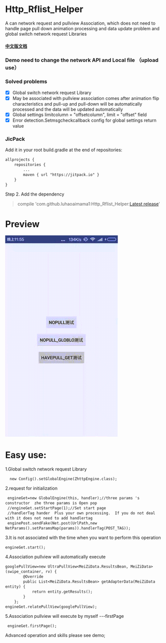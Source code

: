 # Http_Rflist_Helper

A can network request and pullview Association, which does not need to handle page pull down animation processing and data update problem and global switch network request Libraries 

#### [中文版文档](./README-cn.md)

### Demo need to change the network API  and Local file （upload use）

### Solved problems 
- [x] Global switch network request Library 
- [x] May be associated with pullview association comes after animation flip characteristics and pull-up and pull-down will be automatically processed and the data will be updated automatically 
- [x] Global settings limitcolumn = "offsetcolumn", limit = "offset" field 
- [x] Error detection.Setmsgcheckcallback config for global settings return value 

### JicPack
Add it in your root build.gradle at the end of repositories:

	allprojects {
		repositories {
			...
			maven { url "https://jitpack.io" }
		}
	}
Step 2. Add the dependency
>  compile 'com.github.luhaoaimama1:Http_Rflist_Helper:[Latest release](https://github.com/luhaoaimama1/Http_Rflist_Helper/releases)'
    

# Preview
![](./demo/demoo.gif)


# Easy use:
1.Global switch network request Library 

      new Config().setGlobalEngine(ZhttpEngine.class);

2.request for initialization
     
     engineGet=new GlobalEngine(this, handler);//three params 's constructor  zhe three params is Open pop
	 //engineGet.setStartPage(1);//Set start page  
	 //handlerTag hander  Plus your own processing.  If you do not deal with it does not need to add handlertag 
     enginePost.sendFake(Net.post(UrlPath,new NetParams().setParamsMap(params)).handlerTag(POST_TAG));

3.It is not associated with the time when you want to perform this operation 

	engineGet.start();

4.Association pullview will automatically execute 
  
	googlePullView=new UltraPullView<MeiZiData.ResultsBean, MeiZiData>(swipe_container, rv) {
			@Override
			public List<MeiZiData.ResultsBean> getAdapterData(MeiZiData entity) {
				return entity.getResults();
			}
		};
	engineGet.relatePullView(googlePullView);

5.Association pullview will execute by myself ---firstPage
	 
	 engineGet.firstPage();
	 
Advanced operation and skills please see demo; 